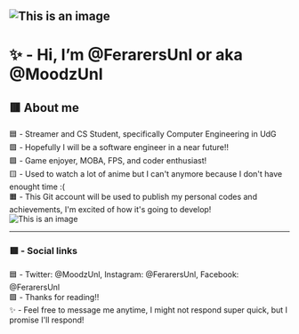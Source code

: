 ![This is an image](https://s4.anilist.co/file/anilistcdn/user/banner/b258364-H8lnNHmUTwb5.jpg)
-----------------------------------------------------------------------------------------------------------------------------
# ✨ - Hi, I’m @FerarersUnl or aka @MoodzUnl 
## 🟥 About me 
🟦 - Streamer and CS Student, specifically Computer Engineering in UdG \
🟪 - Hopefully I will be a software engineer in a near future!! \
🟩 - Game enjoyer, MOBA, FPS, and coder enthusiast! \
🟨 - Used to watch a lot of anime but I can't anymore because I don't have enought time :( \
🟧 - This Git account will be used to publish my personal codes and achievements, I'm excited of how it's going to develop! \
![This is an image](https://i.ibb.co/wrcMKzp/cms-files-10224-1671210503-Prancheta-3.png)

-----------------------------------------------------------------------------------------------------------------------------
### 🟥 - Social links 
🟦 - Twitter: @MoodzUnl, Instagram: @FerarersUnl, Facebook: @FerarersUnl \
🟪 - Thanks for reading!!\
✨ - Feel free to message me anytime, I might not respond super quick, but I promise I'll respond! 

<!---
FerarersUnl/FerarersUnl is a ✨ special ✨ repository because its `README.md` (this file) appears on your GitHub profile.
You can click the Preview link to take a look at your changes.
--->
